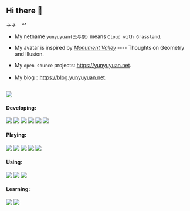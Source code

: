 ## Hi there 👋

→_→&nbsp;&nbsp;&nbsp;&nbsp;^_^

* My netname `yunyuyuan(云与原)` means `Cloud with Grassland`.

* My avatar is inspired by *[Monument Valley](https://www.monumentvalleygame.com/)* ---- Thoughts on Geometry and Illusion.
* My `open source` projects: https://yunyuyuan.net.

* My blog：https://blog.yunyuyuan.net.

![](https://gv.yunyuyuan.net/yunyuyuan?theme=stroke-fill&active=3200ff&deactive=f1f1f1&len=0&speed=40&size=60&space=5&tail=1)
---

#### Developing:
![](https://img.shields.io/badge/-Typescript-000?&logo=typescript&color=333333)
![](https://img.shields.io/badge/-Vue.js-000?&logo=vuedotjs&color=333333)
![](https://img.shields.io/badge/-Angular-000?&logo=angular&color=333333)
![](https://img.shields.io/badge/-Nuxt.js-000?&logo=nuxtdotjs&color=333333)
![](https://img.shields.io/badge/-Next.js-000?&logo=nextdotjs&color=333333)
![](https://img.shields.io/badge/-Python-000?&logo=python&color=333333)

#### Playing:
![](https://img.shields.io/badge/-Docker-000?&logo=docker&color=333333)
![](https://img.shields.io/badge/-Openwrt-000?&logo=openwrt&color=333333)
![](https://img.shields.io/badge/-Raspberry_Pi-000?&logo=raspberrypi&color=333333)
![](https://img.shields.io/badge/-Home_Assistant-000?&logo=homeassistant&color=333333)
![](https://img.shields.io/badge/-STM32-000?&logo=stmicroelectronics&color=333333)

#### Using:
![](https://img.shields.io/badge/-Manjaro-000?&logo=manjaro&color=333333)
![](https://img.shields.io/badge/-VS_Code-000?&logo=visualstudiocode&color=333333)
![](https://img.shields.io/badge/-Neovim-000?&logo=neovim&color=333333)

#### Learning:
![](https://img.shields.io/badge/-Rust-000?&logo=rust&color=333333)
![](https://img.shields.io/badge/-Linux-000?&logo=linux&logoColor=fff&color=333333)
